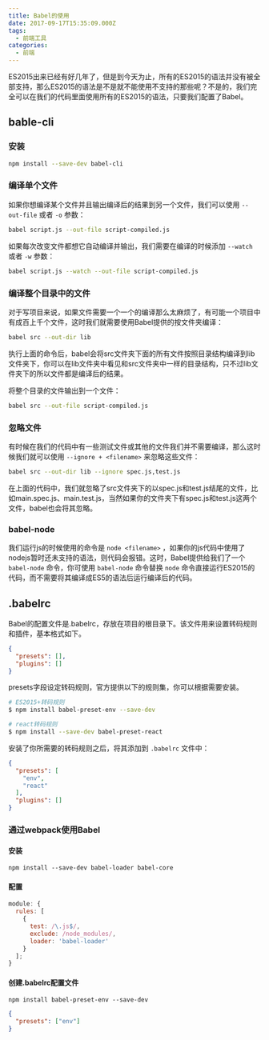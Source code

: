```yaml
---
title: Babel的使用
date: 2017-09-17T15:35:09.000Z
tags:
  - 前端工具
categories:
  - 前端
---
```


ES2015出来已经有好几年了，但是到今天为止，所有的ES2015的语法并没有被全部支持，那么ES2015的语法是不是就不能使用不支持的那些呢？不是的，我们完全可以在我们的代码里面使用所有的ES2015的语法，只要我们配置了Babel。

<!-- more -->

## bable-cli

### 安装

```bash
npm install --save-dev babel-cli
```

### 编译单个文件

如果你想编译某个文件并且输出编译后的结果到另一个文件，我们可以使用 `--out-file` 或者 `-o` 参数：

```bash
babel script.js --out-file script-compiled.js
```

如果每次改变文件都想它自动编译并输出，我们需要在编译的时候添加 `--watch` 或者 `-w` 参数：

```bash
babel script.js --watch --out-file script-compiled.js
```

### 编译整个目录中的文件

对于写项目来说，如果文件需要一个一个的编译那么太麻烦了，有可能一个项目中有成百上千个文件，这时我们就需要使用Babel提供的按文件夹编译：

```bash
babel src --out-dir lib
```

执行上面的命令后，babel会将src文件夹下面的所有文件按照目录结构编译到lib文件夹下，你可以在lib文件夹中看见和src文件夹中一样的目录结构，只不过lib文件夹下的所以文件都是编译后的结果。

将整个目录的文件输出到一个文件：

```bash
babel src --out-file script-compiled.js
```

### 忽略文件

有时候在我们的代码中有一些测试文件或其他的文件我们并不需要编译，那么这时候我们就可以使用 `--ignore + <filename>` 来忽略这些文件：

```bash
babel src --out-dir lib --ignore spec.js,test.js
```

在上面的代码中，我们就忽略了src文件夹下的以spec.js和test.js结尾的文件，比如main.spec.js、main.test.js，当然如果你的文件夹下有spec.js和test.js这两个文件，babel也会将其忽略。

### babel-node

我们运行js的时候使用的命令是 `node <filename>` ，如果你的js代码中使用了nodejs暂时还未支持的语法，则代码会报错。这时，Babel提供给我们了一个 `babel-node` 命令，你可使用 `babel-node` 命令替换 `node` 命令直接运行ES2015的代码，而不需要将其编译成ES5的语法后运行编译后的代码。

## .babelrc

Babel的配置文件是.babelrc，存放在项目的根目录下。该文件用来设置转码规则和插件，基本格式如下。

```json
{
  "presets": [],
  "plugins": []
}
```

presets字段设定转码规则，官方提供以下的规则集，你可以根据需要安装。

```bash
# ES2015+转码规则
$ npm install babel-preset-env --save-dev

# react转码规则
$ npm install --save-dev babel-preset-react
```

安装了你所需要的转码规则之后，将其添加到 `.babelrc` 文件中：

```json
{
  "presets": [
    "env",
    "react"
  ],
  "plugins": []
}
```

### 通过webpack使用Babel

#### 安装

```shell
npm install --save-dev babel-loader babel-core
```

#### 配置

```javascript
module: {
  rules: [
    {
      test: /\.js$/,
      exclude: /node_modules/,
      loader: 'babel-loader'
    }
  ];
}
```

#### 创建.babelrc配置文件

```shell
npm install babel-preset-env --save-dev
```

```json
{
  "presets": ["env"]
}
```
